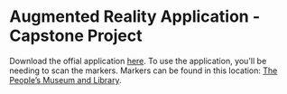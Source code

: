 # Augmented Reality Application - Capstone Project
Download the offial application [here](https://mega.nz/file/WAlQmQwY#Ty53fU_YCjvDOssAuVjBywjVaheSgYK6zH4DfBDBjTI).
To use the application, you'll be needing to scan the markers. Markers can be found in this location: [The People’s Museum and Library](https://goo.gl/maps/pTbCK2G5zQGGQJWV9).
